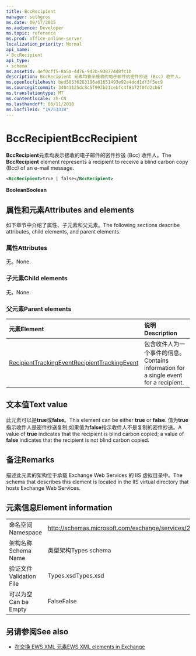 ```yaml
---
title: BccRecipient
manager: sethgros
ms.date: 09/17/2015
ms.audience: Developer
ms.topic: reference
ms.prod: office-online-server
localization_priority: Normal
api_name:
- BccRecipient
api_type:
- schema
ms.assetid: 4ef0cff5-8a5a-4d76-9d2b-938774d8fc1b
description: BccRecipient 元素均表示接收的电子邮件的密件抄送 (Bcc) 收件人。
ms.openlocfilehash: bed58536263196a61651493e92a4dcd1df3f5ec9
ms.sourcegitcommit: 34041125dc8c5f993b21cebfc4f8b72f0fd2cb6f
ms.translationtype: MT
ms.contentlocale: zh-CN
ms.lasthandoff: 06/11/2018
ms.locfileid: "19753318"
---
```

# <a name="bccrecipient"></a><span data-ttu-id="90aa3-103">BccRecipient</span><span class="sxs-lookup"><span data-stu-id="90aa3-103">BccRecipient</span></span>

<span data-ttu-id="90aa3-104">**BccRecipient**元素均表示接收的电子邮件的密件抄送 (Bcc) 收件人。</span><span class="sxs-lookup"><span data-stu-id="90aa3-104">The **BccRecipient** element represents a recipient to receive a blind carbon copy (Bcc) of an e-mail message.</span></span> 
  
```XML
<BccRecipient>true | false</BccRecipient>
```

 <span data-ttu-id="90aa3-105">**Boolean**</span><span class="sxs-lookup"><span data-stu-id="90aa3-105">**Boolean**</span></span>
## <a name="attributes-and-elements"></a><span data-ttu-id="90aa3-106">属性和元素</span><span class="sxs-lookup"><span data-stu-id="90aa3-106">Attributes and elements</span></span>

<span data-ttu-id="90aa3-107">如下章节中介绍了属性、子元素和父元素。</span><span class="sxs-lookup"><span data-stu-id="90aa3-107">The following sections describe attributes, child elements, and parent elements.</span></span>
  
### <a name="attributes"></a><span data-ttu-id="90aa3-108">属性</span><span class="sxs-lookup"><span data-stu-id="90aa3-108">Attributes</span></span>

<span data-ttu-id="90aa3-109">无。</span><span class="sxs-lookup"><span data-stu-id="90aa3-109">None.</span></span>
  
### <a name="child-elements"></a><span data-ttu-id="90aa3-110">子元素</span><span class="sxs-lookup"><span data-stu-id="90aa3-110">Child elements</span></span>

<span data-ttu-id="90aa3-111">无。</span><span class="sxs-lookup"><span data-stu-id="90aa3-111">None.</span></span>
  
### <a name="parent-elements"></a><span data-ttu-id="90aa3-112">父元素</span><span class="sxs-lookup"><span data-stu-id="90aa3-112">Parent elements</span></span>

|<span data-ttu-id="90aa3-113">**元素**</span><span class="sxs-lookup"><span data-stu-id="90aa3-113">**Element**</span></span>|<span data-ttu-id="90aa3-114">**说明**</span><span class="sxs-lookup"><span data-stu-id="90aa3-114">**Description**</span></span>|
|:-----|:-----|
|[<span data-ttu-id="90aa3-115">RecipientTrackingEvent</span><span class="sxs-lookup"><span data-stu-id="90aa3-115">RecipientTrackingEvent</span></span>](recipienttrackingevent.md) <br/> |<span data-ttu-id="90aa3-116">包含收件人为一个事件的信息。</span><span class="sxs-lookup"><span data-stu-id="90aa3-116">Contains information for a single event for a recipient.</span></span>  <br/> |
   
## <a name="text-value"></a><span data-ttu-id="90aa3-117">文本值</span><span class="sxs-lookup"><span data-stu-id="90aa3-117">Text value</span></span>

<span data-ttu-id="90aa3-118">此元素可以是**true**或**false**。</span><span class="sxs-lookup"><span data-stu-id="90aa3-118">This element can be either **true** or **false**.</span></span> <span data-ttu-id="90aa3-119">值为**true**指示收件人是密件抄送复制;如果值为**false**指示收件人不是复制的密件抄送。</span><span class="sxs-lookup"><span data-stu-id="90aa3-119">A value of **true** indicates that the recipient is blind carbon copied; a value of **false** indicates that the recipient is not blind carbon copied.</span></span> 
  
## <a name="remarks"></a><span data-ttu-id="90aa3-120">备注</span><span class="sxs-lookup"><span data-stu-id="90aa3-120">Remarks</span></span>

<span data-ttu-id="90aa3-121">描述此元素的架构位于承载 Exchange Web Services 的 IIS 虚拟目录中。</span><span class="sxs-lookup"><span data-stu-id="90aa3-121">The schema that describes this element is located in the IIS virtual directory that hosts Exchange Web Services.</span></span>
  
## <a name="element-information"></a><span data-ttu-id="90aa3-122">元素信息</span><span class="sxs-lookup"><span data-stu-id="90aa3-122">Element information</span></span>

|||
|:-----|:-----|
|<span data-ttu-id="90aa3-123">命名空间</span><span class="sxs-lookup"><span data-stu-id="90aa3-123">Namespace</span></span>  <br/> |http://schemas.microsoft.com/exchange/services/2006/types  <br/> |
|<span data-ttu-id="90aa3-124">架构名称</span><span class="sxs-lookup"><span data-stu-id="90aa3-124">Schema Name</span></span>  <br/> |<span data-ttu-id="90aa3-125">类型架构</span><span class="sxs-lookup"><span data-stu-id="90aa3-125">Types schema</span></span>  <br/> |
|<span data-ttu-id="90aa3-126">验证文件</span><span class="sxs-lookup"><span data-stu-id="90aa3-126">Validation File</span></span>  <br/> |<span data-ttu-id="90aa3-127">Types.xsd</span><span class="sxs-lookup"><span data-stu-id="90aa3-127">Types.xsd</span></span>  <br/> |
|<span data-ttu-id="90aa3-128">可以为空</span><span class="sxs-lookup"><span data-stu-id="90aa3-128">Can be Empty</span></span>  <br/> |<span data-ttu-id="90aa3-129">False</span><span class="sxs-lookup"><span data-stu-id="90aa3-129">False</span></span>  <br/> |
   
## <a name="see-also"></a><span data-ttu-id="90aa3-130">另请参阅</span><span class="sxs-lookup"><span data-stu-id="90aa3-130">See also</span></span>



- [<span data-ttu-id="90aa3-131">在交换 EWS XML 元素</span><span class="sxs-lookup"><span data-stu-id="90aa3-131">EWS XML elements in Exchange</span></span>](ews-xml-elements-in-exchange.md)

